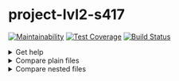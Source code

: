 # project-lvl2-s417

[![Maintainability](https://api.codeclimate.com/v1/badges/4bd240972330b2bbf1e4/maintainability)](https://codeclimate.com/github/Nastya-1000/project-lvl2-s417/maintainability)
[![Test Coverage](https://api.codeclimate.com/v1/badges/4bd240972330b2bbf1e4/test_coverage)](https://codeclimate.com/github/Nastya-1000/project-lvl2-s417/test_coverage)
[![Build Status](https://travis-ci.org/Nastya-1000/project-lvl2-s417.svg?branch=master)](https://travis-ci.org/Nastya-1000/project-lvl2-s417)

<details>
<summary>Get help</summary>
[![asciicast](https://asciinema.org/a/VFe11g8vqW5K3smjutZZh94wd.png)](https://asciinema.org/a/VFe11g8vqW5K3smjutZZh94wd)
</details>


<details>
<summary>Compare plain files</summary>
### JSON
[![asciicast](https://asciinema.org/a/ge8zzK1ZwqWAOSHticIfSxPQN.png)](https://asciinema.org/a/ge8zzK1ZwqWAOSHticIfSxPQN)

### YAML
![asciicast](https://asciinema.org/a/M9AtYa00gWIZA552Ib67lfMQl.png)](https://asciinema.org/a/M9AtYa00gWIZA552Ib67lfMQl)

### INI
[![asciicast](https://asciinema.org/a/baEV3vpDlud61c7fN9j2VPfUv.png)](https://asciinema.org/a/baEV3vpDlud61c7fN9j2VPfUv)
</details>


<details>
<summary>Compare nested files</summary>
### JSON, YAML, INI
[![asciicast](https://asciinema.org/a/COcYbJyUuGi4tYdyGkHDqpO3o.png)](https://asciinema.org/a/COcYbJyUuGi4tYdyGkHDqpO3o)
</details>
